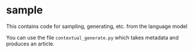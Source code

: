 # sample

This contains code for sampling, generating, etc. from the language model

You can use the file `contextual_generate.py` which takes metadata and produces an article.